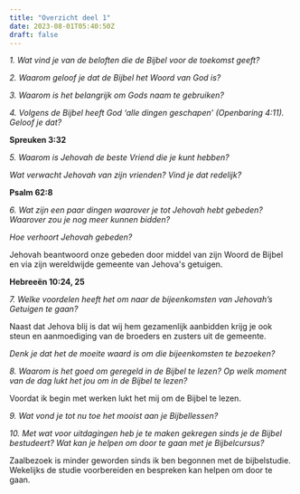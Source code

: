 ```yaml
---
title: "Overzicht deel 1"
date: 2023-08-01T05:40:50Z
draft: false
---
```


_1. Wat vind je van de beloften die de Bijbel voor de toekomst geeft?_

_2. Waarom geloof je dat de Bijbel het Woord van God is?_

_3. Waarom is het belangrijk om Gods naam te gebruiken?_

_4. Volgens de Bijbel heeft God ‘alle dingen geschapen’ (Openbaring 4:11). Geloof je dat?_

**Spreuken 3:32**

_5. Waarom is Jehovah de beste Vriend die je kunt hebben?_

_Wat verwacht Jehovah van zijn vrienden? Vind je dat redelijk?_

**Psalm 62:8**

_6. Wat zijn een paar dingen waarover je tot Jehovah hebt gebeden? Waarover zou je nog meer kunnen bidden?_

_Hoe verhoort Jehovah gebeden?_

Jehovah beantwoord onze gebeden door middel van zijn Woord de Bijbel en via zijn wereldwijde gemeente van
Jehova's getuigen.

**Hebreeën 10:24, 25**

_7. Welke voordelen heeft het om naar de bijeenkomsten van Jehovah’s Getuigen te gaan?_

Naast dat Jehova blij is dat wij hem gezamenlijk aanbidden krijg je ook steun en aanmoediging van de broeders
en zusters uit de gemeente.

_Denk je dat het de moeite waard is om die bijeenkomsten te bezoeken?_

_8. Waarom is het goed om geregeld in de Bijbel te lezen? Op welk moment van de dag lukt het jou om in de Bijbel te lezen?_

Voordat ik begin met werken lukt het mij om de Bijbel te lezen.

_9. Wat vond je tot nu toe het mooist aan je Bijbellessen?_

_10. Met wat voor uitdagingen heb je te maken gekregen sinds je de Bijbel bestudeert? Wat kan je helpen om door te gaan met je Bijbelcursus?_

Zaalbezoek is minder geworden sinds ik ben begonnen met de bijbelstudie. Wekelijks de studie voorbereiden en bespreken kan helpen om door te gaan.
